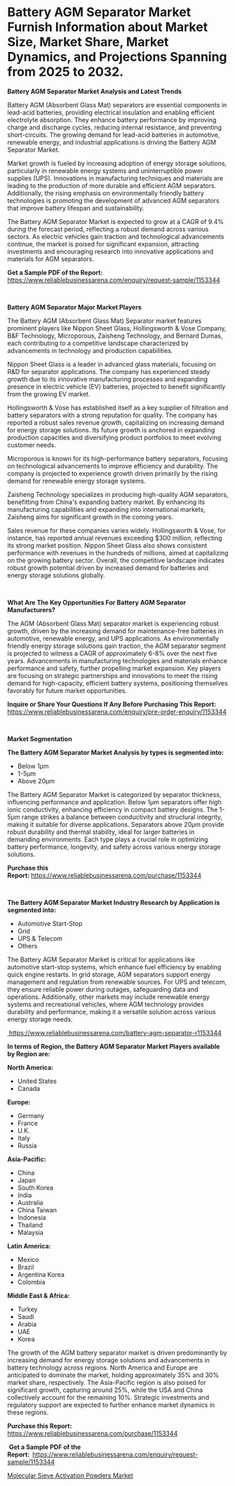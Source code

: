 <p><h1>Battery AGM Separator Market Furnish Information about Market Size, Market Share, Market Dynamics, and Projections Spanning from 2025 to 2032.</h1></p><p><strong>Battery AGM Separator Market Analysis and Latest Trends</strong></p>
<p><p>Battery AGM (Absorbent Glass Mat) separators are essential components in lead-acid batteries, providing electrical insulation and enabling efficient electrolyte absorption. They enhance battery performance by improving charge and discharge cycles, reducing internal resistance, and preventing short-circuits. The growing demand for lead-acid batteries in automotive, renewable energy, and industrial applications is driving the Battery AGM Separator Market.</p><p>Market growth is fueled by increasing adoption of energy storage solutions, particularly in renewable energy systems and uninterruptible power supplies (UPS). Innovations in manufacturing techniques and materials are leading to the production of more durable and efficient AGM separators. Additionally, the rising emphasis on environmentally friendly battery technologies is promoting the development of advanced AGM separators that improve battery lifespan and sustainability.</p><p>The Battery AGM Separator Market is expected to grow at a CAGR of 9.4% during the forecast period, reflecting a robust demand across various sectors. As electric vehicles gain traction and technological advancements continue, the market is poised for significant expansion, attracting investments and encouraging research into innovative applications and materials for AGM separators.</p></p>
<p><strong>Get a Sample PDF of the Report:&nbsp;</strong> <a href="https://www.reliablebusinessarena.com/enquiry/request-sample/1153344?utm_campaign=3267&utm_medium=2&utm_source=Github&utm_content=ia&utm_term=04042025&utm_id=battery-agm-separator">https://www.reliablebusinessarena.com/enquiry/request-sample/1153344</a></p>
<p>&nbsp;</p>
<p><strong>Battery AGM Separator Major Market Players</strong></p>
<p><p>The Battery AGM (Absorbent Glass Mat) Separator market features prominent players like Nippon Sheet Glass, Hollingsworth & Vose Company, B&F Technology, Microporous, Zaisheng Technology, and Bernard Dumas, each contributing to a competitive landscape characterized by advancements in technology and production capabilities.</p><p>Nippon Sheet Glass is a leader in advanced glass materials, focusing on R&D for separator applications. The company has experienced steady growth due to its innovative manufacturing processes and expanding presence in electric vehicle (EV) batteries, projected to benefit significantly from the growing EV market.</p><p>Hollingsworth & Vose has established itself as a key supplier of filtration and battery separators with a strong reputation for quality. The company has reported a robust sales revenue growth, capitalizing on increasing demand for energy storage solutions. Its future growth is anchored in expanding production capacities and diversifying product portfolios to meet evolving customer needs.</p><p>Microporous is known for its high-performance battery separators, focusing on technological advancements to improve efficiency and durability. The company is projected to experience growth driven primarily by the rising demand for renewable energy storage systems. </p><p>Zaisheng Technology specializes in producing high-quality AGM separators, benefitting from China's expanding battery market. By enhancing its manufacturing capabilities and expanding into international markets, Zaisheng aims for significant growth in the coming years.</p><p>Sales revenue for these companies varies widely. Hollingsworth & Vose, for instance, has reported annual revenues exceeding $300 million, reflecting its strong market position. Nippon Sheet Glass also shows consistent performance with revenues in the hundreds of millions, aimed at capitalizing on the growing battery sector. Overall, the competitive landscape indicates robust growth potential driven by increased demand for batteries and energy storage solutions globally.</p></p>
<p>&nbsp;</p>
<p><strong>What Are The Key Opportunities For Battery AGM Separator Manufacturers?</strong></p>
<p><p>The AGM (Absorbent Glass Mat) separator market is experiencing robust growth, driven by the increasing demand for maintenance-free batteries in automotive, renewable energy, and UPS applications. As environmentally friendly energy storage solutions gain traction, the AGM separator segment is projected to witness a CAGR of approximately 6-8% over the next five years. Advancements in manufacturing technologies and materials enhance performance and safety, further propelling market expansion. Key players are focusing on strategic partnerships and innovations to meet the rising demand for high-capacity, efficient battery systems, positioning themselves favorably for future market opportunities.</p></p>
<p><strong>Inquire or Share Your Questions If Any Before Purchasing This Report:</strong> <a href="https://www.reliablebusinessarena.com/enquiry/pre-order-enquiry/1153344?utm_campaign=3267&utm_medium=2&utm_source=Github&utm_content=ia&utm_term=04042025&utm_id=battery-agm-separator">https://www.reliablebusinessarena.com/enquiry/pre-order-enquiry/1153344</a></p>
<p>&nbsp;</p>
<p><strong>Market Segmentation</strong></p>
<p><strong>The Battery AGM Separator Market Analysis by types is segmented into:</strong></p>
<p><ul><li>Below 1μm</li><li>1-5μm</li><li>Above 20μm</li></ul></p>
<p><p>The Battery AGM Separator Market is categorized by separator thickness, influencing performance and application. Below 1μm separators offer high ionic conductivity, enhancing efficiency in compact battery designs. The 1-5μm range strikes a balance between conductivity and structural integrity, making it suitable for diverse applications. Separators above 20μm provide robust durability and thermal stability, ideal for larger batteries in demanding environments. Each type plays a crucial role in optimizing battery performance, longevity, and safety across various energy storage solutions.</p></p>
<p><strong>Purchase this Report:&nbsp;</strong><a href="https://www.reliablebusinessarena.com/purchase/1153344?utm_campaign=3267&utm_medium=2&utm_source=Github&utm_content=ia&utm_term=04042025&utm_id=battery-agm-separator">https://www.reliablebusinessarena.com/purchase/1153344</a></p>
<p>&nbsp;</p>
<p><strong>The Battery AGM Separator Market Industry Research by Application is segmented into:</strong></p>
<p><ul><li>Automotive Start-Stop</li><li>Grid</li><li>UPS & Telecom</li><li>Others</li></ul></p>
<p><p>The Battery AGM Separator Market is critical for applications like automotive start-stop systems, which enhance fuel efficiency by enabling quick engine restarts. In grid storage, AGM separators support energy management and regulation from renewable sources. For UPS and telecom, they ensure reliable power during outages, safeguarding data and operations. Additionally, other markets may include renewable energy systems and recreational vehicles, where AGM technology provides durability and performance, making it a versatile solution across various energy storage needs.</p></p>
<p><a href="https://www.reliablebusinessarena.com/battery-agm-separator-r1153344?utm_campaign=3267&utm_medium=2&utm_source=Github&utm_content=ia&utm_term=04042025&utm_id=battery-agm-separator">&nbsp;https://www.reliablebusinessarena.com/battery-agm-separator-r1153344</a></p>
<p><strong>In terms of Region, the Battery AGM Separator Market Players available by Region are:</strong></p>
<p>
    <p> <strong> North America: </strong>
        <ul>
            <li>United States</li>
            <li>Canada</li>
        </ul>
        </p> 
    <p> <strong> Europe: </strong>
        <ul>
            <li>Germany</li>
            <li>France</li>
            <li>U.K.</li>
            <li>Italy</li>
            <li>Russia</li>
        </ul>
        </p> 
    <p> <strong> Asia-Pacific: </strong>
        <ul>
            <li>China</li>
            <li>Japan</li>
            <li>South Korea</li>
            <li>India</li>
            <li>Australia</li>
            <li>China Taiwan</li>
            <li>Indonesia</li>
            <li>Thailand</li>
            <li>Malaysia</li>
        </ul>
        </p> 
    <p> <strong> Latin America: </strong>
        <ul>
            <li>Mexico</li>
            <li>Brazil</li>
            <li>Argentina Korea</li>
            <li>Colombia</li>
        </ul>
        </p> 
    <p> <strong> Middle East & Africa: </strong>
        <ul>
            <li>Turkey</li>
            <li>Saudi</li>
            <li>Arabia</li>
            <li>UAE</li>
            <li>Korea</li>
        </ul>
    </p>
    </p>
<p><p>The growth of the AGM battery separator market is driven predominantly by increasing demand for energy storage solutions and advancements in battery technology across regions. North America and Europe are anticipated to dominate the market, holding approximately 35% and 30% market share, respectively. The Asia-Pacific region is also poised for significant growth, capturing around 25%, while the USA and China collectively account for the remaining 10%. Strategic investments and regulatory support are expected to further enhance market dynamics in these regions.</p></p>
<p><strong>Purchase this Report: </strong><a href="https://www.reliablebusinessarena.com/purchase/1153344?utm_campaign=3267&utm_medium=2&utm_source=Github&utm_content=ia&utm_term=04042025&utm_id=battery-agm-separator">https://www.reliablebusinessarena.com/purchase/1153344</a></p>
<p>&nbsp;<strong>Get a Sample PDF of the Report:&nbsp;&nbsp;</strong><a href="https://www.reliablebusinessarena.com/enquiry/request-sample/1153344?utm_campaign=3267&utm_medium=2&utm_source=Github&utm_content=ia&utm_term=04042025&utm_id=battery-agm-separator">https://www.reliablebusinessarena.com/enquiry/request-sample/1153344</a></p>
<p><strong></strong></p>
<p><p><a href="https://github.com/joshuagarcia509/Market-Research-Report-List-1/blob/main/molecular-sieve-activation-powders-market.md?utm_campaign=3267&utm_medium=2&utm_source=Github&utm_content=ia&utm_term=04042025&utm_id=battery-agm-separator">Molecular Sieve Activation Powders Market</a></p></p>
